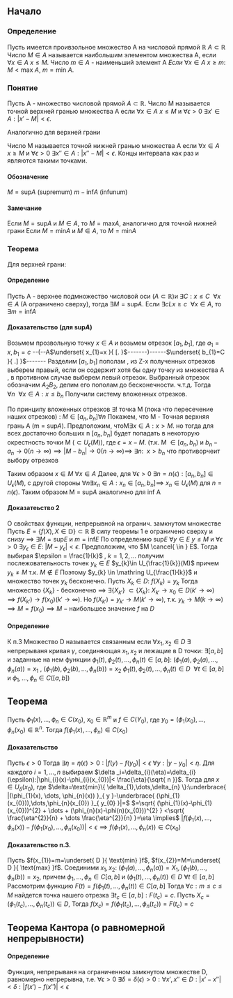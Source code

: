 ## Начало

### Определение
Пусть имеется проивзольное множество A на числовой прямой $\mathbb{R}$ $A \subset \mathbb{R}$ Число $M \in A$ называется наибольшим элементом множества A, если $\forall x \in A$  $x \leq M$. Число $m \in A$ - наименьший элемент A
$Если \ \forall x \in A$  $x \geq m:$ $M < \text{max} \ A$, $m = \text{min } A$.

### Понятие
Пусть A - множество числовой прямой $A \subset \mathbb{R}$. Число M называется точной верхней гранью множества A если $\forall x \in A$    $x\leq M$ и $\forall \epsilon > 0 ~ \exists x' \in A: |x'-M|<\epsilon$.

Аналогично для верхней грани

Число M называется точной нижней гранью множества A если $\forall x \in A$    $x\geq M$ и $\forall \epsilon > 0 ~ \exists x'' \in A: |x''-M|<\epsilon$. Концы интервала как раз и являются такими точками.
#### Обозначение
$M = \text{sup} A$ ($\text{supremum}$)
$m - \text{inf} A$ ($\text{infunum}$)
#### Замечание
Если $M=\text{sup} A$ и $M \in A$, то  $M =\text{max}A$, аналогично для точной нижней грани
Если $M=\text{min} A$ и $M \in A$, то  $M =\text{min}A$
### Теорема

Для верхней грани:

#### Определение
Пусть A - верхнее подмножество числовой оси ($A \subset \mathbb{R}$)и $\exists C: x\leq C~~ \forall x \in A$ (A ограничено сверху), тогда $\exists M = \text{sup}A$. Если $\exists cL x\geq c ~ ~ \forall x \in A$, то $\exists m=\text{inf}A$
#### Доказательство (для $\text{sup} A$)
Возьмем прозвольную точку $x \in A$ и возьмем отрезок $[a_{1}, b_{1}]$, где $a_{1}=x,b_{1}=c$
--(--A$\underset{ x_{1}=x }{ [. }$-------)------$\underset{ b_{1}=C }{ .] }$-------
Разделим $[a_{1}, b_{1}]$ пополам , из Z-x полученных отрезков выберем правый, если он содержит хотя бы одну точку из множества A , в противном случае выберем левый отрезок. Выбранный отрезок обозначим $A_{2}B_{2}$, делим его пополам до бесконечности. ч.т.д.
Тогда $\forall n ~ ~ \forall x \in A: x \leq b_{n}$
Получили систему вложенных отрезков.

По принципу вложенных отрезков $\exists!$  точка M (пока что пересечение наших отрезков) : $M \in [a_{n}, b_{n}] \forall n$ Покажем, что M - Точная верхняя грань A (m = $\text{sup}A$).
Предположим, чтоM$\exists x \in A : x > M$. но тогда для всех достаточно больших n $[a_{n}, b_{n}]$ будет попадать в некоторую окрестность точки M ($\subset U_{\epsilon}(M)$), где $\epsilon=x-M$. (т.к. M $\in [a_{n}, b_{n}$) и $b_{n}-a_{n}\to0(n\to \infty)\implies |M-b_{n}|\to0(n\to \infty)\implies$
$\exists n: ~ ~x>b_{n}$ что противорчеит выбору отрезков

Таким образом $x \in M ~ \forall x \in A$ Далее, для $\forall \epsilon>0$ $\exists n=n(\epsilon):[a_{n}, b_{n}]\in U_{\epsilon}(M)$, с другой стороны $\forall n \exists x_{n} \in A: x_{n} \in [a_{n}, b_{n}]\implies$ $x_{n}\in U_{\epsilon}(M)$ для $n=n(\epsilon)$. Таким образом M = $\text{sup} A$ аналогично для inf A


#### Доказатеьство 2
О свойствах функции, непрерывной на огранич. замкнутом множестве
Пусть $E = \{ f(X), X \in \mathbb{D} \} \subset \mathbb{R}$ В силу теоремы 1 e ограничено сверху и снизу $\implies$ $\exists M=\text{sup} E$ и $m=\text{inf} E$ По определению $\text{sup} E$ $\forall y \in E$ $y \leq M$ и $\forall \epsilon >0$ $\exists y_{\epsilon}\in E$: $|M-y_{\epsilon}|<\epsilon$. Предположим, что $M \cancel{ \in } E$. Тогда выбирая $\epsilon = \frac{1}{k}$ , $k=1,2,\dots$ получим послежовательность точек $y_{k} \in E$      $y_{k}\in U_{\frac{1}{k}}(M)$
причем $y_{k} \neq M$ т.к. $M \notin E$
Поэтому $y_{k} \in \mathring U_{\frac{1}{k}}$ и множество точек $y_{k}$ бесконечно. Пусть $X_{k}\in D:$ $f(X_{k})=y_{k}$
Тогда множество $\{ X_{k} \}$ - бесконечно $\implies$ $\exists \{ X_{k'} \}$ $\subset \{ X_{k} \}:$
$X_{k'}\to x_{0} \in D (k' \to \infty)\implies f(X_{k'})\to f(x_{0})(k'\to \infty)$. Но $f(X_{k'})=y_{k'}\to M(k'\to \infty)$, т.к. $y_{k}\to M(k\to \infty)\implies M = f(x_{0})\implies M - \text{наибольшее значение } f \text{ на } D$

#### Определение
К п.3
Множество D называется связанным если $\forall x_{1},  x_{2} \in D$ $\exists$ непрерываня кривая $\gamma$, соединяющая $x_{1}, x_{2}$ и лежащие в D точки: $\exists [a,b]$ и  заданные на нем функции $\phi_{1}(t),\phi_{2}(t), \dots, \phi_{n}(t)\in[a,b]$: $(\phi_{1}(a), \phi_{2}(a), \dots, \phi_{n}(a))=x_{1}$ , $(\phi_{1}(b), \phi_{2}(b), \dots, \phi_{n}(b))=x_{2}$
$\phi_{1}(t),\phi_{2}(t), \dots, \phi_{n}(t)\in D~ ~ \forall t \in [a,b]$ и $\phi_{1}, \dots, \phi_{n} \in C([a,b])$

## Теорема
Пусть $\phi_{1}(x), \dots, \phi_{n} \in C(x_{0})$, $x_{0}\in\mathbb{R}^{m}$ и $f \in C(Y_{0})$, где $y_{0}=(\phi_{1}(x_{0}), \dots, \phi_{n}(x_{0})\in\mathbb{R}^{n}$.
Тогда $f(\phi_{1}(x), \dots, \phi_{n} )\in C(x_{0})$ 
#### Доказательство
Пусть $\epsilon >0$ Тогда $\exists \eta = \eta(\epsilon) > 0: |f(y)-f(y_{0})|<\epsilon$
$\forall y:|y-y_{0}|<\eta$. Для каждого $i=1,\dots,n$ выбираем $\delta _i=\delta_{i}(\eta)=\delta_{i}(\epsilon):|\phi_{i}(x)-\phi_{i}(x_{0})|< \frac{\eta}{\sqrt{ n }}$. Тогда для $x \in U_{\delta}(x_{0})$, где $\delta=\text{min}\{ \delta_{1},\dots,\delta_{n} \}:\underbrace{ |(\phi_{1}(x), \dots, \phi_{n}(x)) }_{ y }-\underbrace{ (\phi_{1}(x_{0})),\dots,\phi_{n}(x_{0}) }_{ y_{0} }|=$
	$=\sqrt{ (\phi_{1}(x)-\phi_{1}(x_{0}))^{2} + \dots + (\phi_{n}(x)-\phi(n)(x_{0}))^{2} } <\sqrt{ \frac{\eta^{2}}{n} + \dots \frac{\eta^{2}}{n} }=\eta \implies$
	$|f(\phi_{1}(x), \dots, \phi_{n}(x)) - f(\phi_{1}(x_{0}), \dots, \phi_{n}(x_{0}))|<\epsilon \implies f(\phi_{1}(x), \dots, \phi_{n}(x))\in C(x_{0})$
#### Доказательство п.3.

Пусть $f(x_{1})=m=\underset{ D }{ \text{min} }f$, $f(x_{2})=M=\underset{ D }{ \text{max} }f$. Соединими $x_{1}, x_{2}:$ 
$(\phi_{1}(a), \dots, \phi_{n}(a))=X_{1}, (\phi_{1}(b), \dots, \phi_{n}(b))=x_{2}$, причем $\phi_{1}, \dots, \phi_{n} \in C[a,b]$ и $(\phi_{1}(t),\dots, \phi_{n}(t))\in D$ $\forall t \in[a,b]$
Рассмотрим функцию $F(t)=f(\phi_{1}(t), \dots, \phi_{n}(t))\in C[a,b]$
Тогда $\forall c:m\leq c\leq M$ найдется точка нашего отрезка $\exists t_{c}\in[a,b]:F(t_{c})=c$.
Пусть $X_{c}=(\phi_{1}(t_{c}), \dots , \phi_{n}(t_{c})) \in D$,
Тогда $f(x_{c})=f(\phi_{1}(t_{c}),\dots, \phi_{n}(t_{c}))=F(t_{c})=c$

## Теорема Кантора (о равномерной непрерывности)
#### Определение
Функция, непрерываня на ограниченном замкнутом множестве D, равномерно непрерывна, т.е. $\forall\epsilon>0 ~ \exists \delta = \delta(\epsilon)>0: \forall x', x'' \in D: |x'-x''|<\delta:|f(x')-f(x'')|<\epsilon$
